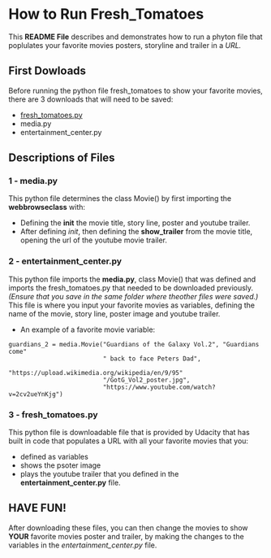# How to Run Fresh_Tomatoes

This **README File** describes and demonstrates how to run a phyton file that poplulates your favorite movies posters, storyline and trailer in a _URL._

## First Dowloads
Before running the python file fresh_tomatoes to show your favorite movies, there are 3 downloads that will need to be saved:

* [fresh_tomatoes.py](https://s3.amazonaws.com/udacity-hosted-downloads/ud036/fresh_tomatoes.py)
* media.py
* entertainment_center.py

## Descriptions of Files
### 1 - media.py
This python file determines the class Movie() by first importing the **webbrowseclass** with:
*  Defining the **__init__** the movie title, story line, poster and youtube trailer.  
*   After defining _init_, then defining the **show_trailer** from the movie title, 
          opening the url of the youtube movie trailer.
       
### 2 - entertainment_center.py
This python file imports the **media.py**, class Movie() that was defined and imports the fresh_tomatoes.py 
    that needed to be downloaded previously.
    _(Ensure that you save in the same folder where theother files were saved.)_
This file is where you input your favorite movies as variables, defining the name of the movie, story line, 
    poster image and youtube trailer.  
* An example of a favorite movie variable:       
```
guardians_2 = media.Movie("Guardians of the Galaxy Vol.2", "Guardians come"
                          " back to face Peters Dad",
                          "https://upload.wikimedia.org/wikipedia/en/9/95"
                          "/GotG_Vol2_poster.jpg",
                          "https://www.youtube.com/watch?v=2cv2ueYnKjg") 
```
### 3 - fresh_tomatoes.py
This python file is downloadable file that is provided by Udacity that has built in code that populates a URL with all your favorite movies that you:
* defined as variables
* shows the psoter image
* plays the youtube trailer that you defined in the **entertainment_center.py** file.

## HAVE FUN!
After downloading these files, you can then change the movies to show **YOUR** favorite movies poster and trailer, by making the changes to the variables in the _entertainment_center.py_ file.